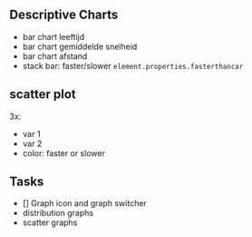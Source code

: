 ## Descriptive Charts

- bar chart leeftijd
- bar chart gemiddelde snelheid
- bar chart afstand
- stack bar: faster/slower `element.properties.fasterthancar`

## scatter plot

3x:
   * var 1
   * var 2
   * color: faster or slower

## Tasks

- [] Graph icon and graph switcher
- distribution graphs
- scatter graphs
